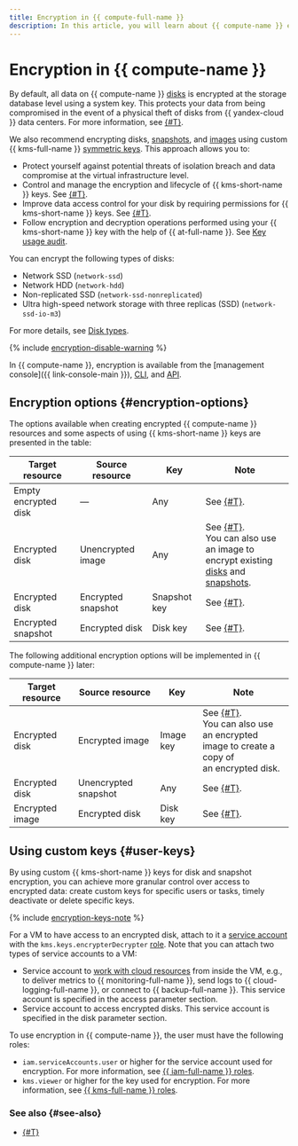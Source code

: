 ```yaml
---
title: Encryption in {{ compute-full-name }}
description: In this article, you will learn about {{ compute-name }} encryption options and the use of {{ kms-short-name }} user keys.
---
```


# Encryption in {{ compute-name }}


By default, all data on {{ compute-name }} [disks](../../compute/concepts/disk.md) is encrypted at the storage database level using a system key. This protects your data from being compromised in the event of a physical theft of disks from {{ yandex-cloud }} data centers. For more information, see [{#T}](../../security/standarts.md#sec-data).

We also recommend encrypting disks, [snapshots](snapshot.md), and [images](image.md) using custom {{ kms-full-name }} [symmetric keys](../../kms/concepts/key.md). This approach allows you to:
* Protect yourself against potential threats of isolation breach and data compromise at the virtual infrastructure level.
* Control and manage the encryption and lifecycle of {{ kms-short-name }} keys. See [{#T}](../../kms/operations/key.md).
* Improve data access control for your disk by requiring permissions for {{ kms-short-name }} keys. See [{#T}](../../kms/operations/key-access.md).
* Follow encryption and decryption operations performed using your {{ kms-short-name }} key with the help of {{ at-full-name }}. See [Key usage audit](../../kms/concepts/index.md#keys-audit).

You can encrypt the following types of disks:
* Network SSD (`network-ssd`)
* Network HDD (`network-hdd`)
* Non-replicated SSD (`network-ssd-nonreplicated`)
* Ultra high-speed network storage with three replicas (SSD) (`network-ssd-io-m3`)

For more details, see [Disk types](disk.md#disks-types).

{% include [encryption-disable-warning](../../_includes/compute/encryption-disable-warning.md) %}

In {{ compute-name }}, encryption is available from the [management console]({{ link-console-main }}), [CLI](../cli-ref/disk/create.md), and [API](../api-ref/Disk/create.md).

## Encryption options {#encryption-options}

The options available when creating encrypted {{ compute-name }} resources and some aspects of using {{ kms-short-name }} keys are presented in the table:

| **Target resource** | **Source resource** | **Key** | **Note** |
| --- | --- | --- | --- |
| Empty encrypted disk | — | Any | See [{#T}](../operations/disk-create/empty.md). |
| Encrypted disk | Unencrypted image | Any | See [{#T}](../operations/disk-create/from-image.md). </br>You can also use an image to</br>encrypt existing [disks](../operations/disk-control/disk-encrypt.md) and [snapshots](../operations/snapshot-control/snapshot-encrypt.md). |
| Encrypted disk | Encrypted snapshot | Snapshot key | See [{#T}](../operations/disk-create/from-snapshot.md). |
| Encrypted snapshot | Encrypted disk | Disk key | See [{#T}](../operations/disk-control/create-snapshot.md). |

The following additional encryption options will be implemented in {{ compute-name }} later:

| **Target resource** | **Source resource** | **Key** | **Note** |
| --- | --- | --- | --- |
| Encrypted disk | Encrypted image | Image key | See [{#T}](../operations/disk-create/from-image.md).</br>You can also use an encrypted</br>image to create a copy of</br>an encrypted disk. |
| Encrypted disk | Unencrypted snapshot | Any | See [{#T}](../operations/disk-create/from-snapshot.md). |
| Encrypted image | Encrypted disk | Disk key | See [{#T}](../operations/image-create/create-from-disk.md). |

## Using custom keys {#user-keys}

By using custom {{ kms-short-name }} keys for disk and snapshot encryption, you can achieve more granular control over access to encrypted data: create custom keys for specific users or tasks, timely deactivate or delete specific keys.

{% include [encryption-keys-note](../../_includes/compute/encryption-keys-note.md) %}

For a VM to have access to an encrypted disk, attach to it a [service account](../../iam/concepts/users/service-accounts.md) with the `kms.keys.encrypterDecrypter` [role](../../kms/security/index.md#kms-keys-encrypterDecrypter). Note that you can attach two types of service accounts to a VM:
* Service account to [work with cloud resources](../operations/vm-connect/auth-inside-vm) from inside the VM, e.g., to deliver metrics to {{ monitoring-full-name }}, send logs to {{ cloud-logging-full-name }}, or connect to {{ backup-full-name }}. This service account is specified in the access parameter section.
* Service account to access encrypted disks. This service account is specified in the disk parameter section.

To use encryption in {{ compute-name }}, the user must have the following roles:
* `iam.serviceAccounts.user` or higher for the service account used for encryption. For more information, see [{{ iam-full-name }} roles](../../iam/security/index.md#iam-serviceAccounts-user).
* `kms.viewer` or higher for the key used for encryption. For more information, see [{{ kms-full-name }} roles](../../kms/security/index.md#kms-viewer).

### See also {#see-also}

* [{#T}](../../security/standard/encryption.md)

